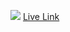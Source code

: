 <img src="https://thenounproject.com/icon/website-link-773274"> <a href="https://65ff0c0a071f0620f461acc4--voluble-sawine-e16adf.netlify.app/">Live Link</a>

